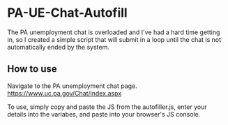 # PA-UE-Chat-Autofill
 
The PA unemployment chat is overloaded and I've had a hard time getting in, so I created a simple script that will submit in a loop until the chat is not automatically ended by the system. 

## How to use
Navigate to the PA unemployment chat page. https://www.uc.pa.gov/Chat/index.aspx

To use, simply copy and paste the JS from the autofiller.js, enter your details into the variabes, and paste into your browser's JS console. 
